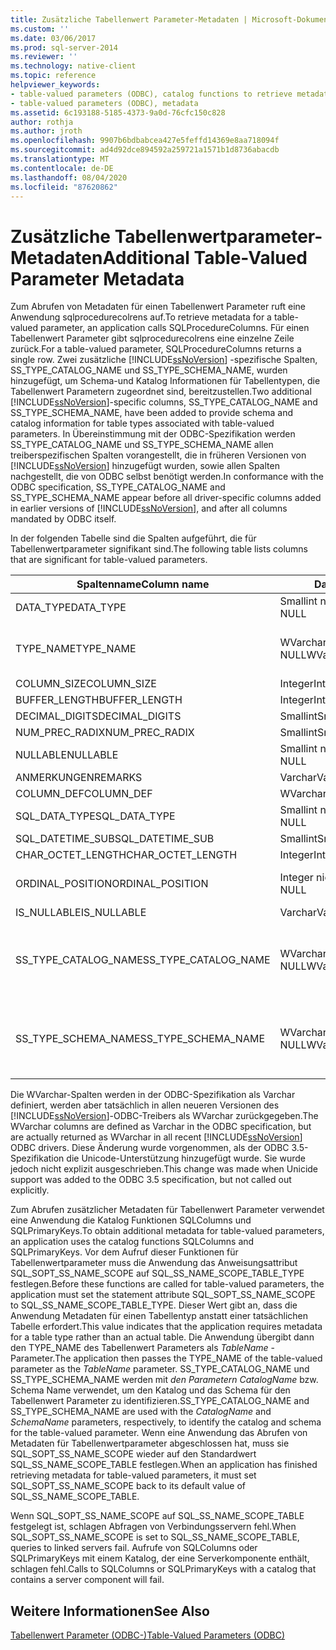 ```yaml
---
title: Zusätzliche Tabellenwert Parameter-Metadaten | Microsoft-Dokumentation
ms.custom: ''
ms.date: 03/06/2017
ms.prod: sql-server-2014
ms.reviewer: ''
ms.technology: native-client
ms.topic: reference
helpviewer_keywords:
- table-valued parameters (ODBC), catalog functions to retrieve metadata
- table-valued parameters (ODBC), metadata
ms.assetid: 6c193188-5185-4373-9a0d-76cfc150c828
author: rothja
ms.author: jroth
ms.openlocfilehash: 9907b6bdbabcea427e5feffd14369e8aa718094f
ms.sourcegitcommit: ad4d92dce894592a259721a1571b1d8736abacdb
ms.translationtype: MT
ms.contentlocale: de-DE
ms.lasthandoff: 08/04/2020
ms.locfileid: "87620862"
---
```

# <a name="additional-table-valued-parameter-metadata"></a><span data-ttu-id="24730-102">Zusätzliche Tabellenwertparameter-Metadaten</span><span class="sxs-lookup"><span data-stu-id="24730-102">Additional Table-Valued Parameter Metadata</span></span>
  <span data-ttu-id="24730-103">Zum Abrufen von Metadaten für einen Tabellenwert Parameter ruft eine Anwendung sqlprocedurecolrens auf.</span><span class="sxs-lookup"><span data-stu-id="24730-103">To retrieve metadata for a table-valued parameter, an application calls SQLProcedureColumns.</span></span> <span data-ttu-id="24730-104">Für einen Tabellenwert Parameter gibt sqlprocedurecolrens eine einzelne Zeile zurück.</span><span class="sxs-lookup"><span data-stu-id="24730-104">For a table-valued parameter, SQLProcedureColumns returns a single row.</span></span> <span data-ttu-id="24730-105">Zwei zusätzliche [!INCLUDE[ssNoVersion](../../includes/ssnoversion-md.md)] -spezifische Spalten, SS_TYPE_CATALOG_NAME und SS_TYPE_SCHEMA_NAME, wurden hinzugefügt, um Schema-und Katalog Informationen für Tabellentypen, die Tabellenwert Parametern zugeordnet sind, bereitzustellen.</span><span class="sxs-lookup"><span data-stu-id="24730-105">Two additional [!INCLUDE[ssNoVersion](../../includes/ssnoversion-md.md)]-specific columns, SS_TYPE_CATALOG_NAME and SS_TYPE_SCHEMA_NAME, have been added to provide schema and catalog information for table types associated with table-valued parameters.</span></span> <span data-ttu-id="24730-106">In Übereinstimmung mit der ODBC-Spezifikation werden SS_TYPE_CATALOG_NAME und SS_TYPE_SCHEMA_NAME allen treiberspezifischen Spalten vorangestellt, die in früheren Versionen von [!INCLUDE[ssNoVersion](../../includes/ssnoversion-md.md)] hinzugefügt wurden, sowie allen Spalten nachgestellt, die von ODBC selbst benötigt werden.</span><span class="sxs-lookup"><span data-stu-id="24730-106">In conformance with the ODBC specification, SS_TYPE_CATALOG_NAME and SS_TYPE_SCHEMA_NAME appear before all driver-specific columns added in earlier versions of [!INCLUDE[ssNoVersion](../../includes/ssnoversion-md.md)], and after all columns mandated by ODBC itself.</span></span>  
  
 <span data-ttu-id="24730-107">In der folgenden Tabelle sind die Spalten aufgeführt, die für Tabellenwertparameter signifikant sind.</span><span class="sxs-lookup"><span data-stu-id="24730-107">The following table lists columns that are significant for table-valued parameters.</span></span>  
  
|<span data-ttu-id="24730-108">Spaltenname</span><span class="sxs-lookup"><span data-stu-id="24730-108">Column name</span></span>|<span data-ttu-id="24730-109">Datentyp</span><span class="sxs-lookup"><span data-stu-id="24730-109">Data type</span></span>|<span data-ttu-id="24730-110">Wert/Kommentare</span><span class="sxs-lookup"><span data-stu-id="24730-110">Value/comments</span></span>|  
|-----------------|---------------|---------------------|  
|<span data-ttu-id="24730-111">DATA_TYPE</span><span class="sxs-lookup"><span data-stu-id="24730-111">DATA_TYPE</span></span>|<span data-ttu-id="24730-112">Smallint nicht NULL</span><span class="sxs-lookup"><span data-stu-id="24730-112">Smallint not NULL</span></span>|<span data-ttu-id="24730-113">SQL_SS_TABLE</span><span class="sxs-lookup"><span data-stu-id="24730-113">SQL_SS_TABLE</span></span>|  
|<span data-ttu-id="24730-114">TYPE_NAME</span><span class="sxs-lookup"><span data-stu-id="24730-114">TYPE_NAME</span></span>|<span data-ttu-id="24730-115">WVarchar(128) nicht NULL</span><span class="sxs-lookup"><span data-stu-id="24730-115">WVarchar(128) not NULL</span></span>|<span data-ttu-id="24730-116">Der Typname des Tabellenwertparameters.</span><span class="sxs-lookup"><span data-stu-id="24730-116">The type name of the table-valued parameter.</span></span>|  
|<span data-ttu-id="24730-117">COLUMN_SIZE</span><span class="sxs-lookup"><span data-stu-id="24730-117">COLUMN_SIZE</span></span>|<span data-ttu-id="24730-118">Integer</span><span class="sxs-lookup"><span data-stu-id="24730-118">Integer</span></span>|<span data-ttu-id="24730-119">NULL</span><span class="sxs-lookup"><span data-stu-id="24730-119">NULL</span></span>|  
|<span data-ttu-id="24730-120">BUFFER_LENGTH</span><span class="sxs-lookup"><span data-stu-id="24730-120">BUFFER_LENGTH</span></span>|<span data-ttu-id="24730-121">Integer</span><span class="sxs-lookup"><span data-stu-id="24730-121">Integer</span></span>|<span data-ttu-id="24730-122">0</span><span class="sxs-lookup"><span data-stu-id="24730-122">0</span></span>|  
|<span data-ttu-id="24730-123">DECIMAL_DIGITS</span><span class="sxs-lookup"><span data-stu-id="24730-123">DECIMAL_DIGITS</span></span>|<span data-ttu-id="24730-124">Smallint</span><span class="sxs-lookup"><span data-stu-id="24730-124">Smallint</span></span>|<span data-ttu-id="24730-125">NULL</span><span class="sxs-lookup"><span data-stu-id="24730-125">NULL</span></span>|  
|<span data-ttu-id="24730-126">NUM_PREC_RADIX</span><span class="sxs-lookup"><span data-stu-id="24730-126">NUM_PREC_RADIX</span></span>|<span data-ttu-id="24730-127">Smallint</span><span class="sxs-lookup"><span data-stu-id="24730-127">Smallint</span></span>|<span data-ttu-id="24730-128">NULL</span><span class="sxs-lookup"><span data-stu-id="24730-128">NULL</span></span>|  
|<span data-ttu-id="24730-129">NULLABLE</span><span class="sxs-lookup"><span data-stu-id="24730-129">NULLABLE</span></span>|<span data-ttu-id="24730-130">Smallint nicht NULL</span><span class="sxs-lookup"><span data-stu-id="24730-130">Smallint not NULL</span></span>|<span data-ttu-id="24730-131">SQL_NULLABLE</span><span class="sxs-lookup"><span data-stu-id="24730-131">SQL_NULLABLE</span></span>|  
|<span data-ttu-id="24730-132">ANMERKUNGEN</span><span class="sxs-lookup"><span data-stu-id="24730-132">REMARKS</span></span>|<span data-ttu-id="24730-133">Varchar</span><span class="sxs-lookup"><span data-stu-id="24730-133">Varchar</span></span>|<span data-ttu-id="24730-134">NULL</span><span class="sxs-lookup"><span data-stu-id="24730-134">NULL</span></span>|  
|<span data-ttu-id="24730-135">COLUMN_DEF</span><span class="sxs-lookup"><span data-stu-id="24730-135">COLUMN_DEF</span></span>|<span data-ttu-id="24730-136">WVarchar(4000)</span><span class="sxs-lookup"><span data-stu-id="24730-136">WVarchar(4000)</span></span>|<span data-ttu-id="24730-137">NULL</span><span class="sxs-lookup"><span data-stu-id="24730-137">NULL</span></span>|  
|<span data-ttu-id="24730-138">SQL_DATA_TYPE</span><span class="sxs-lookup"><span data-stu-id="24730-138">SQL_DATA_TYPE</span></span>|<span data-ttu-id="24730-139">Smallint nicht NULL</span><span class="sxs-lookup"><span data-stu-id="24730-139">Smallint not NULL</span></span>|<span data-ttu-id="24730-140">SQL_SS_TABLE</span><span class="sxs-lookup"><span data-stu-id="24730-140">SQL_SS_TABLE</span></span>|  
|<span data-ttu-id="24730-141">SQL_DATETIME_SUB</span><span class="sxs-lookup"><span data-stu-id="24730-141">SQL_DATETIME_SUB</span></span>|<span data-ttu-id="24730-142">Smallint</span><span class="sxs-lookup"><span data-stu-id="24730-142">Smallint</span></span>|<span data-ttu-id="24730-143">NULL</span><span class="sxs-lookup"><span data-stu-id="24730-143">NULL</span></span>|  
|<span data-ttu-id="24730-144">CHAR_OCTET_LENGTH</span><span class="sxs-lookup"><span data-stu-id="24730-144">CHAR_OCTET_LENGTH</span></span>|<span data-ttu-id="24730-145">Integer</span><span class="sxs-lookup"><span data-stu-id="24730-145">Integer</span></span>|<span data-ttu-id="24730-146">NULL</span><span class="sxs-lookup"><span data-stu-id="24730-146">NULL</span></span>|  
|<span data-ttu-id="24730-147">ORDINAL_POSITION</span><span class="sxs-lookup"><span data-stu-id="24730-147">ORDINAL_POSITION</span></span>|<span data-ttu-id="24730-148">Integer nicht NULL</span><span class="sxs-lookup"><span data-stu-id="24730-148">Integer not NULL</span></span>|<span data-ttu-id="24730-149">Die Ordnungsposition des Parameters.</span><span class="sxs-lookup"><span data-stu-id="24730-149">The ordinal position of the parameter.</span></span>|  
|<span data-ttu-id="24730-150">IS_NULLABLE</span><span class="sxs-lookup"><span data-stu-id="24730-150">IS_NULLABLE</span></span>|<span data-ttu-id="24730-151">Varchar</span><span class="sxs-lookup"><span data-stu-id="24730-151">Varchar</span></span>|<span data-ttu-id="24730-152">"YES"</span><span class="sxs-lookup"><span data-stu-id="24730-152">"YES"</span></span>|  
|<span data-ttu-id="24730-153">SS_TYPE_CATALOG_NAME</span><span class="sxs-lookup"><span data-stu-id="24730-153">SS_TYPE_CATALOG_NAME</span></span>|<span data-ttu-id="24730-154">WVarchar(128) nicht NULL</span><span class="sxs-lookup"><span data-stu-id="24730-154">WVarchar(128) not NULL</span></span>|<span data-ttu-id="24730-155">Der Katalog, der die Typdefinition für den Tabellentyp des Tabellenwertparameters enthält.</span><span class="sxs-lookup"><span data-stu-id="24730-155">The catalog that contains the type definition for the table type of the table-valued parameter.</span></span>|  
|<span data-ttu-id="24730-156">SS_TYPE_SCHEMA_NAME</span><span class="sxs-lookup"><span data-stu-id="24730-156">SS_TYPE_SCHEMA_NAME</span></span>|<span data-ttu-id="24730-157">WVarchar(128) nicht NULL</span><span class="sxs-lookup"><span data-stu-id="24730-157">WVarchar(128) not NULL</span></span>|<span data-ttu-id="24730-158">Das Schema, das die Typdefinition für den Tabellentyp des Tabellenwertparameters enthält.</span><span class="sxs-lookup"><span data-stu-id="24730-158">The schema that contains the type definition for the table type of the table-valued parameter.</span></span>|  
  
 <span data-ttu-id="24730-159">Die WVarchar-Spalten werden in der ODBC-Spezifikation als Varchar definiert, werden aber tatsächlich in allen neueren Versionen des [!INCLUDE[ssNoVersion](../../includes/ssnoversion-md.md)]-ODBC-Treibers als WVarchar zurückgegeben.</span><span class="sxs-lookup"><span data-stu-id="24730-159">The WVarchar columns are defined as Varchar in the ODBC specification, but are actually returned as WVarchar in all recent [!INCLUDE[ssNoVersion](../../includes/ssnoversion-md.md)] ODBC drivers.</span></span> <span data-ttu-id="24730-160">Diese Änderung wurde vorgenommen, als der ODBC 3.5-Spezifikation die Unicode-Unterstützung hinzugefügt wurde. Sie wurde jedoch nicht explizit ausgeschrieben.</span><span class="sxs-lookup"><span data-stu-id="24730-160">This change was made when Unicide support was added to the ODBC 3.5 specification, but not called out explicitly.</span></span>  
  
 <span data-ttu-id="24730-161">Zum Abrufen zusätzlicher Metadaten für Tabellenwert Parameter verwendet eine Anwendung die Katalog Funktionen SQLColumns und SQLPrimaryKeys.</span><span class="sxs-lookup"><span data-stu-id="24730-161">To obtain additional metadata for table-valued parameters, an application uses the catalog functions SQLColumns and SQLPrimaryKeys.</span></span> <span data-ttu-id="24730-162">Vor dem Aufruf dieser Funktionen für Tabellenwertparameter muss die Anwendung das Anweisungsattribut SQL_SOPT_SS_NAME_SCOPE auf SQL_SS_NAME_SCOPE_TABLE_TYPE festlegen.</span><span class="sxs-lookup"><span data-stu-id="24730-162">Before these functions are called for table-valued parameters, the application must set the statement attribute SQL_SOPT_SS_NAME_SCOPE to SQL_SS_NAME_SCOPE_TABLE_TYPE.</span></span> <span data-ttu-id="24730-163">Dieser Wert gibt an, dass die Anwendung Metadaten für einen Tabellentyp anstatt einer tatsächlichen Tabelle erfordert.</span><span class="sxs-lookup"><span data-stu-id="24730-163">This value indicates that the application requires metadata for a table type rather than an actual table.</span></span> <span data-ttu-id="24730-164">Die Anwendung übergibt dann den TYPE_NAME des Tabellenwert Parameters als *TableName* -Parameter.</span><span class="sxs-lookup"><span data-stu-id="24730-164">The application then passes the TYPE_NAME of the table-valued parameter as the *TableName* parameter.</span></span> <span data-ttu-id="24730-165">SS_TYPE_CATALOG_NAME und SS_TYPE_SCHEMA_NAME werden mit *den Parametern* *CatalogName* bzw. Schema Name verwendet, um den Katalog und das Schema für den Tabellenwert Parameter zu identifizieren.</span><span class="sxs-lookup"><span data-stu-id="24730-165">SS_TYPE_CATALOG_NAME and SS_TYPE_SCHEMA_NAME are used with the *CatalogName* and *SchemaName* parameters, respectively, to identify the catalog and schema for the table-valued parameter.</span></span> <span data-ttu-id="24730-166">Wenn eine Anwendung das Abrufen von Metadaten für Tabellenwertparameter abgeschlossen hat, muss sie SQL_SOPT_SS_NAME_SCOPE wieder auf den Standardwert SQL_SS_NAME_SCOPE_TABLE festlegen.</span><span class="sxs-lookup"><span data-stu-id="24730-166">When an application has finished retrieving metadata for table-valued parameters, it must set SQL_SOPT_SS_NAME_SCOPE back to its default value of SQL_SS_NAME_SCOPE_TABLE.</span></span>  
  
 <span data-ttu-id="24730-167">Wenn SQL_SOPT_SS_NAME_SCOPE auf SQL_SS_NAME_SCOPE_TABLE festgelegt ist, schlagen Abfragen von Verbindungsservern fehl.</span><span class="sxs-lookup"><span data-stu-id="24730-167">When SQL_SOPT_SS_NAME_SCOPE is set to SQL_SS_NAME_SCOPE_TABLE, queries to linked servers fail.</span></span> <span data-ttu-id="24730-168">Aufrufe von SQLColumns oder SQLPrimaryKeys mit einem Katalog, der eine Serverkomponente enthält, schlagen fehl.</span><span class="sxs-lookup"><span data-stu-id="24730-168">Calls to SQLColumns or SQLPrimaryKeys with a catalog that contains a server component will fail.</span></span>  
  
## <a name="see-also"></a><span data-ttu-id="24730-169">Weitere Informationen</span><span class="sxs-lookup"><span data-stu-id="24730-169">See Also</span></span>  
 [<span data-ttu-id="24730-170">Tabellenwert Parameter &#40;ODBC-&#41;</span><span class="sxs-lookup"><span data-stu-id="24730-170">Table-Valued Parameters &#40;ODBC&#41;</span></span>](table-valued-parameters-odbc.md)  
  
  
